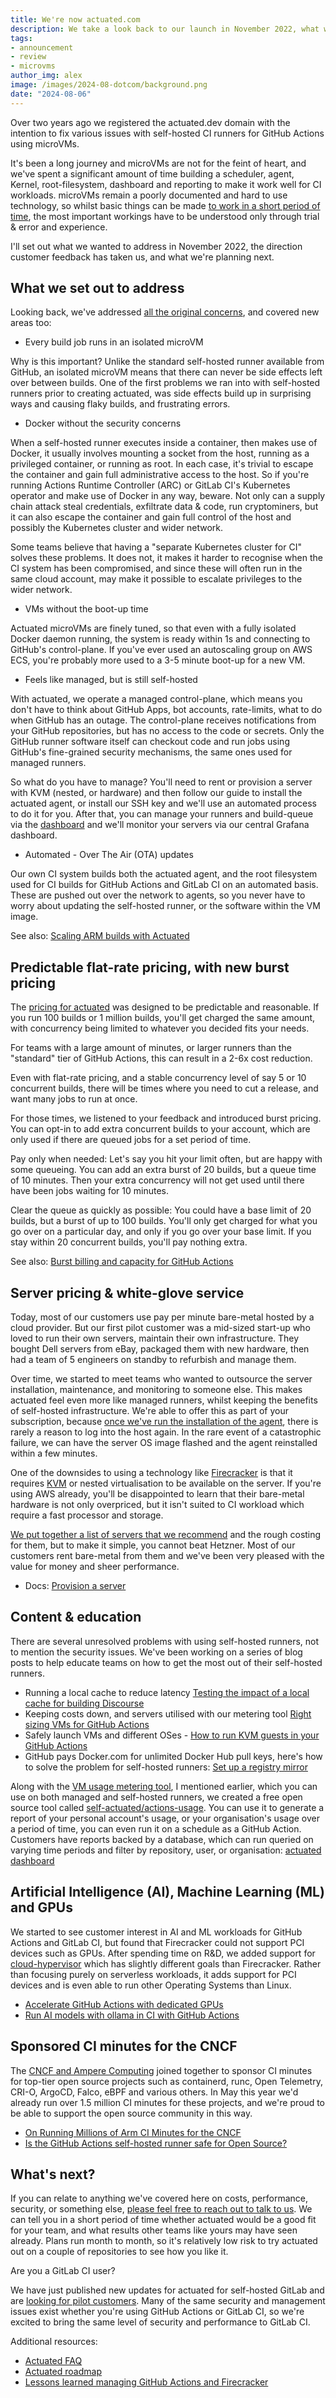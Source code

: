 ```yaml
---
title: We're now actuated.com
description: We take a look back to our launch in November 2022, what we've learned since and what's next for actuated.com.
tags:
- announcement
- review
- microvms
author_img: alex
image: /images/2024-08-dotcom/background.png
date: "2024-08-06"
---
```


Over two years ago we registered the actuated.dev domain with the intention to fix various issues with self-hosted CI runners for GitHub Actions using microVMs.

It's been a long journey and microVMs are not for the feint of heart, and we've spent a significant amount of time building a scheduler, agent, Kernel, root-filesystem, dashboard and reporting to make it work well for CI workloads. microVMs remain a poorly documented and hard to use technology, so whilst basic things can be made [to work in a short period of time](/blog/actuated-for-gitlab), the most important workings have to be understood only through trial & error and experience.

I'll set out what we wanted to address in November 2022, the direction customer feedback has taken us, and what we're planning next.

## What we set out to address

Looking back, we've addressed [all the original concerns](/blog/blazing-fast-ci-with-microvms), and covered new areas too:

* Every build job runs in an isolated microVM

Why is this important? Unlike the standard self-hosted runner available from GitHub, an isolated microVM means that there can never be side effects left over between builds. One of the first problems we ran into with self-hosted runners prior to creating actuated, was side effects build up in surprising ways and causing flaky builds, and frustrating errors.

* Docker without the security concerns

When a self-hosted runner executes inside a container, then makes use of Docker, it usually involves mounting a socket from the host, running as a privileged container, or running as root. In each case, it's trivial to escape the container and gain full administrative access to the host. So if you're running Actions Runtime Controller (ARC) or GitLab CI's Kubernetes operator and make use of Docker in any way, beware. Not only can a supply chain attack steal credentials, exfiltrate data & code, run cryptominers, but it can also escape the container and gain full control of the host and possibly the Kubernetes cluster and wider network.

Some teams believe that having a "separate Kubernetes cluster for CI" solves these problems. It does not, it makes it harder to recognise when the CI system has been compromised, and since these will often run in the same cloud account, may make it possible to escalate privileges to the wider network.

* VMs without the boot-up time

Actuated microVMs are finely tuned, so that even with a fully isolated Docker daemon running, the system is ready within 1s and connecting to GitHub's control-plane. If you've ever used an autoscaling group on AWS ECS, you're probably more used to a 3-5 minute boot-up for a new VM.

* Feels like managed, but is still self-hosted

With actuated, we operate a managed control-plane, which means you don't have to think about GitHub Apps, bot accounts, rate-limits, what to do when GitHub has an outage. The control-plane receives notifications from your GitHub repositories, but has no access to the code or secrets. Only the GitHub runner software itself can checkout code and run jobs using GitHub's fine-grained security mechanisms, the same ones used for managed runners.

So what do you have to manage? You'll need to rent or provision a server with KVM (nested, or hardware) and then follow our guide to install the actuated agent, or install our SSH key and we'll use an automated process to do it for you. After that, you can manage your runners and build-queue via the [dashboard](https://docs.actuated.com/dashboard/) and we'll monitor your servers via our central Grafana dashboard.

* Automated - Over The Air (OTA) updates

Our own CI system builds both the actuated agent, and the root filesystem used for CI builds for GitHub Actions and GitLab CI on an automated basis. These are pushed out over the network to agents, so you never have to worry about updating the self-hosted runner, or the software within the VM image.

See also: [Scaling ARM builds with Actuated](https://calyptia.com/blog/scaling-builds-with-actuated)

## Predictable flat-rate pricing, with new burst pricing

The [pricing for actuated](/pricing) was designed to be predictable and reasonable. If you run 100 builds or 1 million builds, you'll get charged the same amount, with concurrency being limited to whatever you decided fits your needs.

For teams with a large amount of minutes, or larger runners than the "standard" tier of GitHub Actions, this can result in a 2-6x cost reduction.

Even with flat-rate pricing, and a stable concurrency level of say 5 or 10 concurrent builds, there will be times where you need to cut a release, and want many jobs to run at once.

For those times, we listened to your feedback and introduced burst pricing. You can opt-in to add extra concurrent builds to your account, which are only used if there are queued jobs for a set period of time. 

Pay only when needed: Let's say you hit your limit often, but are happy with some queueing. You can add an extra burst of 20 builds, but a queue time of 10 minutes. Then your extra concurrency will not get used until there have been jobs waiting for 10 minutes.

Clear the queue as quickly as possible: You could have a base limit of 20 builds, but a burst of up to 100 builds. You'll only get charged for what you go over on a particular day, and only if you go over your base limit. If you stay within 20 concurrent builds, you'll pay nothing extra.

See also: [Burst billing and capacity for GitHub Actions](/blog/burst-billing-capacity)

## Server pricing & white-glove service

Today, most of our customers use pay per minute bare-metal hosted by a cloud provider. But our first pilot customer was a mid-sized start-up who loved to run their own servers, maintain their own infrastructure. They bought Dell servers from eBay, packaged them with new hardware, then had a team of 5 engineers on standby to refurbish and manage them. 

Over time, we started to meet teams who wanted to outsource the server installation, maintenance, and monitoring to someone else. This makes actuated feel even more like managed runners, whilst keeping the benefits of self-hosted infrastructure. We're able to offer this as part of your subscription, because [once we've run the installation of the agent](https://docs.actuated.com/install-agent/), there is rarely a reason to log into the host again. In the rare event of a catastrophic failure, we can have the server OS image flashed and the agent reinstalled within a few minutes.

One of the downsides to using a technology like [Firecracker](https://firecracker-microvm.github.io/) is that it requires [KVM](https://linux-kvm.org/page/Main_Page) or nested virtualisation to be available on the server. If you're using AWS already, you'll be disappointed to learn that their bare-metal hardware is not only overpriced, but it isn't suited to CI workload which require a fast processor and storage.

[We put together a list of servers that we recommend](https://docs.actuated.com/provision-server/) and the rough costing for them, but to make it simple, you cannot beat Hetzner. Most of our customers rent bare-metal from them and we've been very pleased with the value for money and sheer performance.

* Docs: [Provision a server](https://docs.actuated.com/provision-server/)

## Content & education

There are several unresolved problems with using self-hosted runners, not to mention the security issues. We've been working on a series of blog posts to help educate teams on how to get the most out of their self-hosted runners.

* Running a local cache to reduce latency [Testing the impact of a local cache for building Discourse](/blog/local-caching-for-github-actions)
* Keeping costs down, and servers utilised with our metering tool [Right sizing VMs for GitHub Actions](/blog/right-sizing-vms-github-actions)
* Safely launch VMs and different OSes - [How to run KVM guests in your GitHub Actions](/blog/kvm-in-github-actions)
* GitHub pays Docker.com for unlimited Docker Hub pull keys, here's how to solve the problem for self-hosted runners: [Set up a registry mirror](https://docs.actuated.com/tasks/registry-mirror/)

Along with the [VM usage metering tool](/blog/right-sizing-vms-github-actions), I mentioned earlier, which you can use on both managed and self-hosted runners, we created a free open source tool called [self-actuated/actions-usage](https://github.com/self-actuated/actions-usage). You can use it to generate a report of your personal account's usage, or your organisation's usage over a period of time, you can even run it on a schedule as a GitHub Action. Customers have reports backed by a database, which can run queried on varying time periods and filter by repository, user, or organisation: [actuated dashboard](https://docs.actuated.com/dashboard/)

## Artificial Intelligence (AI), Machine Learning (ML) and GPUs

We started to see customer interest in AI and ML workloads for GitHub Actions and GitLab CI, but found that Firecracker could not support PCI devices such as GPUs. After spending time on R&D, we added support for [cloud-hypervisor](https://github.com/cloud-hypervisor/cloud-hypervisor) which has slightly different goals than Firecracker. Rather than focusing purely on serverless workloads, it adds support for PCI devices and is even able to run other Operating Systems than Linux.

* [Accelerate GitHub Actions with dedicated GPUs](https://actuated.com/blog/gpus-for-github-actions)
* [Run AI models with ollama in CI with GitHub Actions](https://actuated.com/blog/ollama-in-github-actions)

## Sponsored CI minutes for the CNCF

The [CNCF and Ampere Computing](https://actuated.com/blog/cncf-arm-march-update) joined together to sponsor CI minutes for top-tier open source projects such as containerd, runc, Open Telemetry, CRI-O, ArgoCD, Falco, eBPF and various others. In May this year we'd already run over 1.5 million CI minutes for these projects, and we're proud to be able to support the open source community in this way.

* [On Running Millions of Arm CI Minutes for the CNCF](https://actuated.com/blog/millions-of-cncf-minutes)
* [Is the GitHub Actions self-hosted runner safe for Open Source?](https://actuated.com/blog/is-the-self-hosted-runner-safe-github-actions)

## What's next?

If you can relate to anything we've covered here on costs, performance, security, or something else, [please feel free to reach out to talk to us](https://actuated.com/pricing). We can tell you in a short period of time whether actuated would be a good fit for your team, and what results other teams like yours may have seen already. Plans run month to month, so it's relatively low risk to try actuated out on a couple of repositories to see how you like it.

Are you a GitLab CI user?

We have just published new updates for actuated for self-hosted GitLab and are [looking for pilot customers](https://actuated.com/blog/actuated-for-gitlab). Many of the same security and management issues exist whether you're using GitHub Actions or GitLab CI, so we're excited to bring the same level of security and performance to GitLab CI.

Additional resources:

* [Actuated FAQ](https://docs.actuated.com/faq/)
* [Actuated roadmap](https://docs.actuated.com/roadmap/)
* [Lessons learned managing GitHub Actions and Firecracker](/blog/managing-github-actions)
